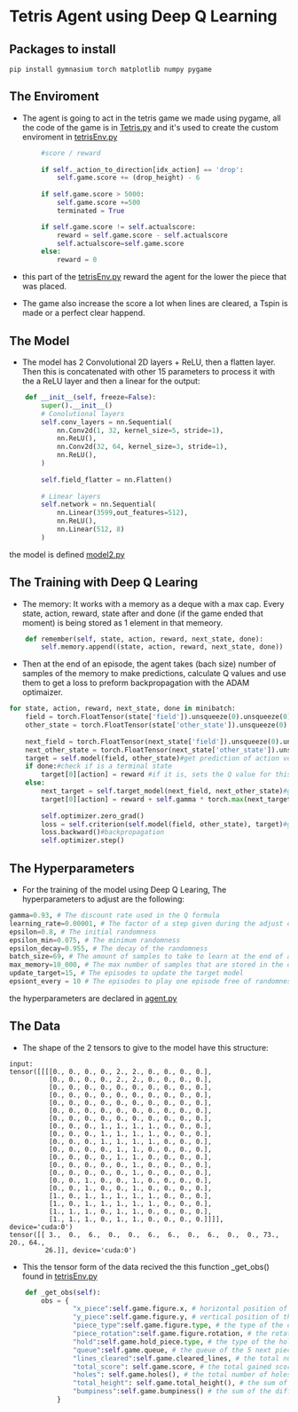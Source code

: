 # Tetris Agent using Deep Q Learning

## Packages to install
```
pip install gymnasium torch matplotlib numpy pygame
```

## The Enviroment

* The agent is going to act in the tetris game we made using pygame, all the code of the game is in [Tetris.py](Tetris.py) and it's used to create the custom enviroment in [tetrisEnv.py](tetrisEnv.py) 

```python
        #score / reward
            
        if self._action_to_direction[idx_action] == 'drop':
            self.game.score += (drop_height) - 6
            
        if self.game.score > 5000:
            self.game.score +=500
            terminated = True

        if self.game.score != self.actualscore:
            reward = self.game.score - self.actualscore
            self.actualscore=self.game.score
        else:
            reward = 0
```

* this part of the [tetrisEnv.py](tetrisEnv.py) reward the agent for the lower the piece that was placed.

* The game also increase the score a lot when lines are cleared, a Tspin is made or a perfect clear happend.

## The Model
* The model has 2 Convolutional 2D layers + ReLU, then a flatten layer. Then this is concatenated with other 15 parameters to process it with the a ReLU layer and then a linear for the output:
```python
    def __init__(self, freeze=False):
        super().__init__()
        # Conolutional layers
        self.conv_layers = nn.Sequential(
            nn.Conv2d(1, 32, kernel_size=5, stride=1),
            nn.ReLU(),
            nn.Conv2d(32, 64, kernel_size=3, stride=1),
            nn.ReLU(),
        )
        
        self.field_flatter = nn.Flatten()
        
        # Linear layers
        self.network = nn.Sequential(
            nn.Linear(3599,out_features=512),
            nn.ReLU(),
            nn.Linear(512, 8)
        )
```
the model is defined [model2.py](model2.py)

## The Training with Deep Q Learing
* The memory: It works with a memory as a deque with a max cap. Every state, action, reward, state after and done (if the game ended that moment) is being stored as 1 element in that memeory.
```python
    def remember(self, state, action, reward, next_state, done):
        self.memory.append((state, action, reward, next_state, done))
```
* Then at the end of an episode, the agent takes (bach size) number of samples of the memory to make predictions, calculate Q values and use them to get a loss to preform backpropagation with the ADAM optimaizer.

```python
for state, action, reward, next_state, done in minibatch:
    field = torch.FloatTensor(state['field']).unsqueeze(0).unsqueeze(0).to(self.get_device())
    other_state = torch.FloatTensor(state['other_state']).unsqueeze(0).to(self.get_device())
    
    next_field = torch.FloatTensor(next_state['field']).unsqueeze(0).unsqueeze(0).to(self.get_device())
    next_other_state = torch.FloatTensor(next_state['other_state']).unsqueeze(0).to(self.get_device())
    target = self.model(field, other_state)#get prediction of action vetor with the main model
    if done:#check if is a terminal state
        target[0][action] = reward #if it is, sets the Q value for this action with the reward
    else:
        next_target = self.target_model(next_field, next_other_state)#get action prection for the nextstate with target model
        target[0][action] = reward + self.gamma * torch.max(next_target[0]).item() # sets the Q value with the formula: reward * discount * Q value of best action
    
        self.optimizer.zero_grad()
        loss = self.criterion(self.model(field, other_state), target)#get the loss with MSE of the model's prediction vs target Q values
        loss.backward()#backpropagation
        self.optimizer.step()
```


## The Hyperparameters
* For the training of the model using Deep Q Learing, The hyperparameters to adjust are the following:
```python
gamma=0.93, # The discount rate used in the Q formula
learning_rate=0.00001, # The factor of a step given during the adjust of weiths
epsilon=0.8, # The initial randomness
epsilon_min=0.075, # The minimum randomness
epsilon_decay=0.955, # The decay of the randomness
batch_size=69, # The amount of samples to take to learn at the end of and episode
max_memory=10_000, # The max number of samples that are stored in the deque
update_target=15, # The episodes to update the target model
epsiont_every = 10 # The episodes to play one episode free of randomness
```
the hyperparameters are declared in [agent.py](agent.py)

## The Data

* The shape of the 2 tensors to give to the model have this structure:
```
input:
tensor([[[[0., 0., 0., 0., 2., 2., 0., 0., 0., 0.],
          [0., 0., 0., 0., 2., 2., 0., 0., 0., 0.],
          [0., 0., 0., 0., 0., 0., 0., 0., 0., 0.],
          [0., 0., 0., 0., 0., 0., 0., 0., 0., 0.],
          [0., 0., 0., 0., 0., 0., 0., 0., 0., 0.],
          [0., 0., 0., 0., 0., 0., 0., 0., 0., 0.],
          [0., 0., 0., 0., 0., 0., 0., 0., 0., 0.],
          [0., 0., 0., 1., 1., 1., 1., 0., 0., 0.],
          [0., 0., 0., 1., 1., 1., 1., 0., 0., 0.],
          [0., 0., 0., 1., 1., 1., 1., 0., 0., 0.],
          [0., 0., 0., 0., 1., 1., 0., 0., 0., 0.],
          [0., 0., 0., 0., 1., 1., 0., 0., 0., 0.],
          [0., 0., 0., 0., 0., 1., 0., 0., 0., 0.],
          [0., 0., 0., 0., 0., 1., 0., 0., 0., 0.],
          [0., 0., 1., 0., 0., 1., 0., 0., 0., 0.],
          [0., 0., 1., 0., 0., 1., 0., 0., 0., 0.],
          [1., 0., 1., 1., 1., 1., 1., 0., 0., 0.],
          [1., 0., 1., 1., 1., 1., 1., 0., 0., 0.],
          [1., 1., 1., 0., 1., 1., 0., 0., 0., 0.],
          [1., 1., 1., 0., 1., 1., 0., 0., 0., 0.]]]], device='cuda:0')
tensor([[ 3.,  0.,  6.,  0.,  0.,  6.,  6.,  0.,  6.,  0.,  0., 73., 20., 64.,
         26.]], device='cuda:0')
```
* This the tensor form of the data recived the this function _get_obs() found in [tetrisEnv.py](tetrisEnv.py)
```python
    def _get_obs(self):
        obs = {
                "x_piece":self.game.figure.x, # horizontal position of the current piece (-2 to 7)
                "y_piece":self.game.figure.y, # vertical position of the current piece (0 to 17)
                "piece_type":self.game.figure.type, # the type of the current piece (0 to 7)
                "piece_rotation":self.game.figure.rotation, # the rotation of the current piece (-1 to 2)
                "hold":self.game.hold_piece.type, # the type of the hold piece (-1 to 7)
                "queue":self.game.queue, # the queue of the 5 next pieces (5 values of 0 to 7)
                "lines_cleared":self.game.cleared_lines, # the total number of lines cleared (>=0)
                "total_score": self.game.score, # the total gained score (>=0)
                "holes": self.game.holes(), # the total number of holes left in the field (>=0)
                "total_height": self.game.total_height(), # the sum of all the heights (>=0)
                "bumpiness":self.game.bumpiness() # the sum of the differences of height between columns (>=0)
            }
```


